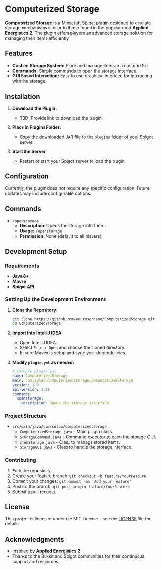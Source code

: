 # Computerized Storage

**Computerized Storage** is a Minecraft Spigot plugin designed to emulate storage mechanisms similar to those found in the popular mod **Applied Energistics 2**. The plugin offers players an advanced storage solution for managing their items efficiently.

## Features

- **Custom Storage System:** Store and manage items in a custom GUI.
- **Commands:** Simple commands to open the storage interface.
- **GUI Based Interaction:** Easy to use graphical interface for interacting with the storage.

## Installation

1. **Download the Plugin:**
    - TBD: Provide link to download the plugin.

2. **Place in Plugins Folder:**
    - Copy the downloaded JAR file to the `plugins` folder of your Spigot server.

3. **Start the Server:**
    - Restart or start your Spigot server to load the plugin.

## Configuration

Currently, the plugin does not require any specific configuration. Future updates may include configurable options.

## Commands

- `/openstorage`
    - **Description:** Opens the storage interface.
    - **Usage:** `/openstorage`
    - **Permission:** None (default to all players)

## Development Setup

### Requirements

- **Java 8+**
- **Maven**
- **Spigot API**

### Setting Up the Development Environment

1. **Clone the Repository:**

    ```sh
    git clone https://github.com/yourusername/ComputerizedStorage.git
    cd ComputerizedStorage
    ```

2. **Import into IntelliJ IDEA:**

    - Open IntelliJ IDEA.
    - Select `File > Open` and choose the cloned directory.
    - Ensure Maven is setup and sync your dependencies.

3. **Modify `plugin.yml` as needed:**

    ```yml
    # Example plugin.yml
    name: ComputerizedStorage
    main: com.solao.computerizedstorage.ComputerizedStorage
    version: 1.0
    api-version: 1.21
    commands:
      openstorage:
        description: Opens the storage interface
    ```

### Project Structure

- `src/main/java/com/solao/computerizedstorage`
    - `ComputerizedStorage.java` - Main plugin class.
    - `StorageCommand.java` - Command executor to open the storage GUI.
    - `ItemStorage.java` - Class to manage stored items.
    - `StorageGUI.java` - Class to handle the storage interface.

### Contributing

1. Fork the repository.
2. Create your feature branch: `git checkout -b feature/YourFeature`
3. Commit your changes: `git commit -am 'Add your feature'`
4. Push to the branch: `git push origin feature/YourFeature`
5. Submit a pull request.

## License

This project is licensed under the MIT License - see the [LICENSE](LICENSE) file for details.

## Acknowledgments

- Inspired by **Applied Energistics 2**
- Thanks to the Bukkit and Spigot communities for their continuous support and resources.
